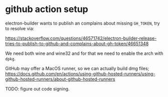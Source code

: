 # github action setup

electron-builder wants to publish an complains about missing `GH_TOKEN`, try to resolve via:

https://stackoverflow.com/questions/46571742/electron-builder-release-tries-to-publish-to-github-and-complains-about-gh-token/46651348

We need both wine and wine32 and for that we need to enable the arch with `dpkg`.

GitHub may offer a MacOS runner, so we can actually build dmg files; https://docs.github.com/en/actions/using-github-hosted-runners/using-github-hosted-runners/about-github-hosted-runners

TODO: figure out code signing.


